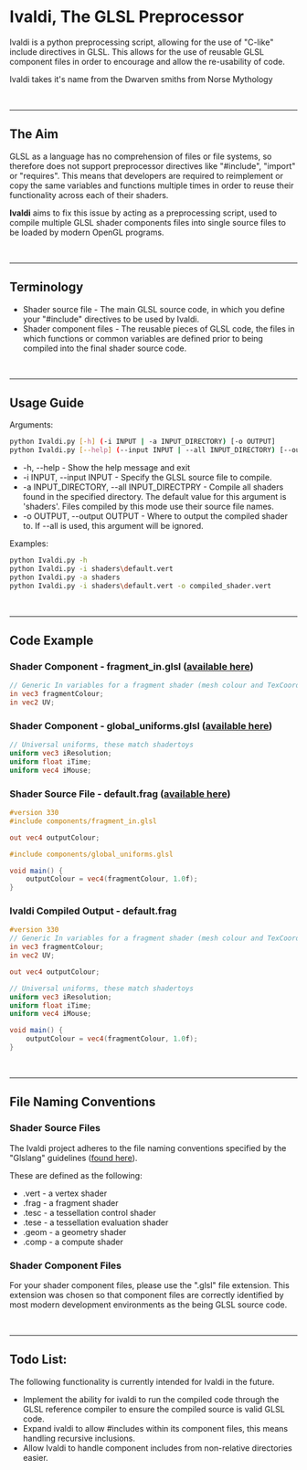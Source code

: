 # Ivaldi, The GLSL Preprocessor
Ivaldi is a python preprocessing script, allowing for the use of "C-like" include directives in GLSL. This allows for the use of reusable GLSL component files in order to encourage and allow the re-usability of code.

Ivaldi takes it's name from the Dwarven smiths from Norse Mythology

<br>

---

## The Aim
GLSL as a language has no comprehension of files or file systems, so therefore does not support preprocessor directives like "#include", "import" or "requires". This means that developers are required to reimplement or copy the same variables and functions multiple times in order to reuse their functionality across each of their shaders.

**Ivaldi** aims to fix this issue by acting as a preprocessing script, used to compile multiple GLSL shader components files into single source files to be loaded by modern OpenGL programs.

<br>

---

## Terminology
* Shader source file - The main GLSL source code, in which you define your "#include" directives to be used by Ivaldi.
* Shader component files - The reusable pieces of GLSL code, the files in which functions or common variables are defined prior to being compiled into the final shader source code.

<br>

---

## Usage Guide
Arguments:
```bash
python Ivaldi.py [-h] (-i INPUT | -a INPUT_DIRECTORY) [-o OUTPUT]
python Ivaldi.py [--help] (--input INPUT | --all INPUT_DIRECTORY) [--output OUTPUT]
```
* -h, --help - Show the help message and exit
* -i INPUT, --input INPUT - Specify the GLSL source file to compile.
* -a INPUT_DIRECTORY, --all INPUT_DIRECTPRY - Compile all shaders found in the specified directory. The default value for this argument is 'shaders'. Files compiled by this mode use their source file names.
* -o OUTPUT, --output OUTPUT - Where to output the compiled shader to. If --all is used, this argument will be ignored.

Examples:
```bash
python Ivaldi.py -h
python Ivaldi.py -i shaders\default.vert
python Ivaldi.py -a shaders
python Ivaldi.py -i shaders\default.vert -o compiled_shader.vert
```

<br>

---

## Code Example
### Shader Component - fragment_in.glsl ([available here](https://github.com/TReed1104/ivaldi-glsl-builder/blob/master/components/fragment_in.glsl))
```GLSL
// Generic In variables for a fragment shader (mesh colour and TexCoords)
in vec3 fragmentColour;
in vec2 UV;
```

### Shader Component - global_uniforms.glsl ([available here](https://github.com/TReed1104/ivaldi-glsl-builder/blob/master/components/global_uniforms.glsl))
```GLSL
// Universal uniforms, these match shadertoys
uniform vec3 iResolution;
uniform float iTime;
uniform vec4 iMouse;
```

### Shader Source File - default.frag ([available here](https://github.com/TReed1104/ivaldi-glsl-builder/blob/master/shaders/default.frag))
```GLSL
#version 330
#include components/fragment_in.glsl

out vec4 outputColour;

#include components/global_uniforms.glsl

void main() {
	outputColour = vec4(fragmentColour, 1.0f);
}
```

### Ivaldi Compiled Output - default.frag
```GLSL
#version 330
// Generic In variables for a fragment shader (mesh colour and TexCoords)
in vec3 fragmentColour;
in vec2 UV;

out vec4 outputColour;

// Universal uniforms, these match shadertoys
uniform vec3 iResolution;
uniform float iTime;
uniform vec4 iMouse;

void main() {
	outputColour = vec4(fragmentColour, 1.0f);
}
```

<br>

---

## File Naming Conventions
### Shader Source Files
The Ivaldi project adheres to the file naming conventions specified by the "Glslang" guidelines ([found here](https://www.khronos.org/opengles/sdk/tools/Reference-Compiler/)).

These are defined as the following:
* .vert - a vertex shader
* .frag - a fragment shader
* .tesc - a tessellation control shader
* .tese - a tessellation evaluation shader
* .geom - a geometry shader
* .comp - a compute shader

### Shader Component Files
For your shader component files, please use the ".glsl" file extension. This extension was chosen so that component files are correctly identified by most modern development environments as the being GLSL source code.

<br>

---

## Todo List:
The following functionality is currently intended for Ivaldi in the future.
* Implement the ability for ivaldi to run the compiled code through the GLSL reference compiler to ensure the compiled source is valid GLSL code.
* Expand ivaldi to allow #includes within its component files, this means handling recursive inclusions.
* Allow Ivaldi to handle component includes from non-relative directories easier.

